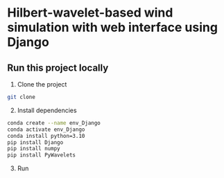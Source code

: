 # Hilbert-wavelet-based wind simulation with web interface using Django




## Run this project locally

1. Clone the project

```bash
git clone
```

2. Install dependencies
```bash
conda create --name env_Django
conda activate env_Django
conda install python=3.10
pip install Django
pip install numpy
pip install PyWavelets
```

3. Run 